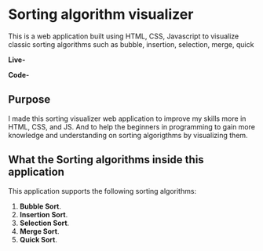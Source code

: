 # Sorting algorithm visualizer

This is a web application built using HTML, CSS, Javascript to visualize classic sorting algorithms such as bubble, insertion, selection, merge, quick 

**Live-** 

**Code-** 

## Purpose

I made this sorting visualizer web application to improve my skills more in
HTML, CSS, and JS. And to help the beginners in programming to gain more knowledge and understanding on sorting algorigthms by visualizing them.

## What the Sorting algorithms inside this application

This application supports the following sorting algorithms:

1. **Bubble Sort**.
2. **Insertion Sort**.
3. **Selection Sort**.
4. **Merge Sort**.
5. **Quick Sort**.
